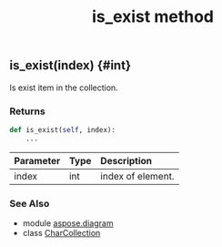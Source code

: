 ﻿---
title: is_exist method
second_title: Aspose.Diagram for Python via .NET API References
description: 
type: docs
weight: 50
url: /python-net/aspose.diagram/charcollection/is_exist/
is_root: false
---

## is_exist(index) {#int}

Is exist item in the collection.

### Returns 





```python
def is_exist(self, index):
    ...
```


| Parameter | Type | Description |
| :- | :- | :- |
| index | int | index of element. |



### See Also
* module [aspose.diagram](../../)
* class [CharCollection](/diagram/python-net/aspose.diagram/charcollection)
